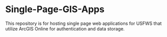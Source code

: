 # Single-Page-GIS-Apps
This repository is for hosting single page web applications for USFWS that utilize ArcGIS Online for authentication and data storage.
